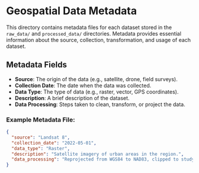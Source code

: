 # Geospatial Data Metadata

This directory contains metadata files for each dataset stored in the `raw_data/` and `processed_data/` directories. Metadata provides essential information about the source, collection, transformation, and usage of each dataset.

## Metadata Fields
- **Source**: The origin of the data (e.g., satellite, drone, field surveys).
- **Collection Date**: The date when the data was collected.
- **Data Type**: The type of data (e.g., raster, vector, GPS coordinates).
- **Description**: A brief description of the dataset.
- **Data Processing**: Steps taken to clean, transform, or project the data.
  
### Example Metadata File:
```json
{
  "source": "Landsat 8",
  "collection_date": "2022-05-01",
  "data_type": "Raster",
  "description": "Satellite imagery of urban areas in the region.",
  "data_processing": "Reprojected from WGS84 to NAD83, clipped to study area."
}
